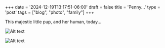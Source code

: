 +++
date = '2024-12-19T13:17:51-06:00'
draft = false
title = 'Penny...'
type = 'post'
tags = ["blog", "photo", "family"]
+++

This majestic little pup, and her human, today...

![Alt text](https://julianwest.me/Blog/posts/images/penny-julian1-dec19.jpeg)

![Alt text](https://julianwest.me/Blog/posts/images/penny-julian2-dec19.jpeg)
